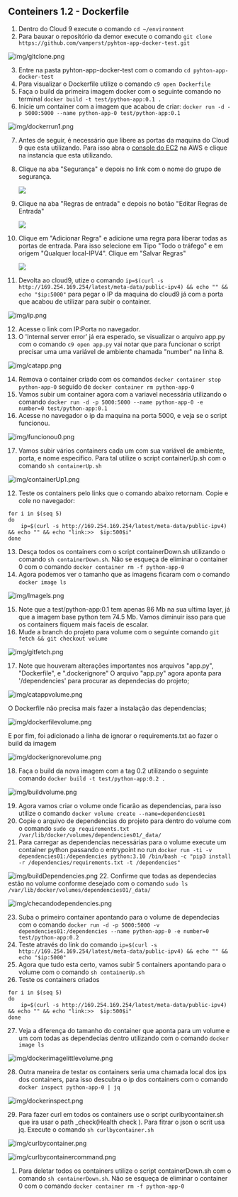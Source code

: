 ## Conteiners 1.2 - Dockerfile

1. Dentro do Cloud 9 execute o comando `cd ~/environment`
1. Para bauxar o repositório da demor execute o comando `git clone https://github.com/vamperst/pyhton-app-docker-test.git`

![img/gitclone.png](img/gitclone.png)

3. Entre na pasta pyhton-app-docker-test com o comando `cd pyhton-app-docker-test`
4. Para visualizar o Dockerfile utilize o comando `c9 open Dockerfile`
5. Faça o build da primeira imagem docker com o seguinte comando no terminal `docker build -t test/python-app:0.1 .`
6. Inicie um container com a imagem que acabou de criar: `docker run -d -p 5000:5000 --name python-app-0 test/python-app:0.1` 

![img/dockerrun1.png](img/dockerrun1.png)

7. Antes de seguir, é necessário que libere as portas da maquina do Cloud 9 que esta utilizando. Para isso abra o [console do EC2](https://us-east-1.console.aws.amazon.com/ec2/home?region=us-east-1#Instances:instanceState=running) na AWS e clique na instancia que esta utilizando.
8. Clique na aba "Segurança" e depois no link com o nome do grupo de segurança.
    
    ![](img/ec2-sg.png)

9. Clique na aba "Regras de entrada" e depois no botão "Editar Regras de Entrada"
    
    ![](img/ec2-sg-edit.png)

10. Clique em "Adicionar Regra" e adicione uma regra para liberar todas as portas de entrada. Para isso  selecione em Tipo "Todo o tráfego" e em origem "Qualquer local-IPV4". Clique em "Salvar Regras"

    ![](img/ec2-sg-add.png)

11. Devolta ao cloud9, utize o comando `ip=$(curl -s http://169.254.169.254/latest/meta-data/public-ipv4) && echo "" && echo "$ip:5000"` para pegar o IP da maquina do cloud9 já com a porta que acabou de utilizar para subir o container.

![img/ip.png](img/ip.png)

12.  Acesse o link com IP:Porta no navegador.
13. O 'Internal server error' já era esperado, se visualizar o arquivo app.py com o comando `c9 open app.py` vai notar que para funcionar o script precisar uma uma variável de ambiente chamada "number" na linha 8.

![img/catapp.png](img/catapp.png)

14. Remova o container criado com os comandos `docker container stop python-app-0` seguido de `docker container rm python-app-0`
15. Vamos subir um container agora com a variavel necessária utilizando o comando `docker run -d -p 5000:5000 --name python-app-0 -e number=0 test/python-app:0.1`
16. Acesse no navegador o ip da maquina na porta 5000, e veja se o script funcionou.

![img/funcionou0.png](img/funcionou0.png)

17.  Vamos subir vários containers cada um com sua variável de ambiente, porta, e nome especifico. Para tal utilize o script containerUp.sh com o comando `sh containerUp.sh`

![img/containerUp1.png](img/containerUp1.png)

12. Teste os containers pelo links que o comando abaixo retornam. Copie e cole no navegador:
``` shell
for i in $(seq 5)
do
    ip=$(curl -s http://169.254.169.254/latest/meta-data/public-ipv4) && echo "" && echo "link:>>  $ip:500$i"
done
```
13. Desça todos os containers com o script containerDown.sh utilizando o comando `sh containerDown.sh`. Não se esqueça de eliminar o container 0 com o comando `docker container rm -f python-app-0`
14. Agora podemos ver o tamanho que as imagens ficaram com o comando `docker image ls`

![img/Imagels.png](img/Imagels.png)

15. Note que a test/python-app:0.1 tem apenas 86 Mb na sua ultima layer, já que a imagem base python tem 74.5 Mb. Vamos diminuir isso para que os containers fiquem mais faceis de escalar.
16. Mude a branch do projeto para volume com o seguinte comando `git fetch && git checkout volume`

![img/gitfetch.png](img/gitfetch.png)

17. Note que houveram alterações importantes nos arquivos "app.py", "Dockerfile", e ".dockerignore"
O arquivo "app.py" agora aponta para '/dependencies' para procurar as dependecias do projeto;

![img/catappvolume.png](img/catappvolume.png)

O Dockerfile não precisa mais fazer a instalação das dependencias;

![img/dockerfilevolume.png](img/dockerfilevolume.png)

E por fim, foi adicionado a linha de ignorar o requirements.txt ao fazer o build da imagem

![img/dockerignorevolume.png](img/dockerignorevolume.png)

18. Faça o build da nova imagem com a tag 0.2 utilizando o seguinte comando `docker build -t test/python-app:0.2 .`

![img/buildvolume.png](img/buildvolume.png)

19. Agora vamos criar o volume onde ficarão as dependencias, para isso utilize o comando `docker volume create --name=dependencies01`
20. Copie o arquivo de dependencias do projeto para dentro do volume com o comando `sudo cp requirements.txt /var/lib/docker/volumes/dependencies01/_data/`
21. Para carregar as dependencias necessárias para o volume execute um container python passando o entrypoint no run `docker run -ti -v dependencies01:/dependencies python:3.10 /bin/bash -c "pip3 install -r /dependencies/requirements.txt -t /dependencies"`

![img/buildDependencies.png](img/buildDependencies.png)
22.  Confirme que todas as dependecias estão no volume conforme desejado com o comando `sudo ls /var/lib/docker/volumes/dependencies01/_data/`

![img/checandodependencies.png](img/checandodependencies.png)

23. Suba o primeiro container apontando para o volume de dependecias com o comando `docker run -d -p 5000:5000 -v dependencies01:/dependencies --name python-app-0 -e number=0 test/python-app:0.2`
24. Teste através do link do comando `ip=$(curl -s http://169.254.169.254/latest/meta-data/public-ipv4) && echo "" && echo "$ip:5000"`
25. Agora que tudo esta certo, vamos subir 5 containers apontando para o volume com o comando `sh containerUp.sh`
26. Teste os containers criados

``` shell
for i in $(seq 5)
do
    ip=$(curl -s http://169.254.169.254/latest/meta-data/public-ipv4) && echo "" && echo "link:>>  $ip:500$i"
done
```

27. Veja a diferença do tamanho do container que aponta para um volume e um com todas as dependecias dentro utilizando com o comando `docker image ls`

![img/dockerimagelittlevolume.png](img/dockerimagelittlevolume.png)

28. Outra maneira de testar os containers seria uma chamada local dos ips dos containers, para isso descubra o ip dos containers com o comando `docker inspect python-app-0 | jq`

![img/dockerinspect.png](img/dockerinspect.png)

29. Para fazer curl em todos os containers use o script curlbycontainer.sh que ira usar o path _check(Health check ). Para fitrar o json o scrit usa jq. Execute o comando `sh curlbycontainer.sh`

![img/curlbycontainer.png](img/curlbycontainer.png)

![img/curlbycontainercommand.png](img/curlbycontainercommand.png)

1.  Para deletar todos os containers utilize o script containerDown.sh com o comando `sh containerDown.sh`. Não se esqueça de eliminar o container 0 com o comando `docker container rm -f python-app-0`

